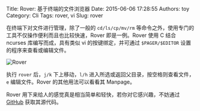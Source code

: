 Title: Rover: 基于终端的文件浏览器
Date: 2015-06-06 17:28:55
Authors: toy
Category: Cli
Tags: rover, vi
Slug: rover

在终端下对文件进行管理，除了一般的 `cd/ls/cp/mv/rm` 等命令之外，使用专门的工具不仅操作便利而且也比较快速，Rover 即是一例。Rover 使用 C 结合 ncurses 库编写而成，具有类似 vi 的按键绑定，并可通过 `$PAGER/$EDITOR` 设置的程序来查看或编辑文件。

<!-- PELICAN_END_SUMMARY -->

![Rover](http://linuxtoy.org/images/2015/06/rover.png)

执行 `rover` 后，`j/k` 下上移动，`l/h` 进入所选或返回父目录，按空格则查看文件，`e` 编辑文件。Rover 的其他用法可以看看其 Manpage。

Rover 用下来给人的感觉真是相当简单和轻快，若你对它感兴趣，不妨通过 [GitHub][g] 获取其源代码。

[g]: https://github.com/lecram/rover
